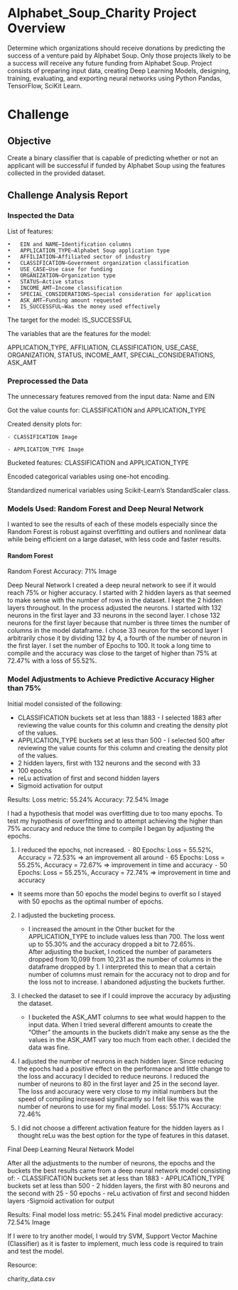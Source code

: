 # Alphabet_Soup_Charity Project Overview

Determine which organizations should receive donations by predicting the success of a venture paid by Alphabet Soup. Only those projects likely to be a success will receive any future funding from Alphabet Soup. Project consists of preparing input data, creating Deep Learning Models, designing, training, evaluating, and exporting neural networks using Python Pandas, TensorFlow, SciKit Learn.


# Challenge

## Objective

Create a binary classifier that is capable of predicting whether or not an applicant will be successful if funded by Alphabet Soup using the features collected in the provided dataset.

## Challenge Analysis Report

### Inspected the Data
List of features:

	•	EIN and NAME—Identification columns
	•	APPLICATION_TYPE—Alphabet Soup application type
	•	AFFILIATION—Affiliated sector of industry
	•	CLASSIFICATION—Government organization classification
	•	USE_CASE—Use case for funding
	•	ORGANIZATION—Organization type
	•	STATUS—Active status
	•	INCOME_AMT—Income classification
	•	SPECIAL_CONSIDERATIONS—Special consideration for application
	•	ASK_AMT—Funding amount requested
	•	IS_SUCCESSFUL—Was the money used effectively

The target for the model: IS_SUCCESSFUL

The variables that are the features for the model: 

APPLICATION_TYPE, AFFILIATION, CLASSIFICATION, USE_CASE, ORGANIZATION, STATUS, INCOME_AMT, SPECIAL_CONSIDERATIONS, ASK_AMT

### Preprocessed the Data

The unnecessary features removed from the input data: Name and EIN

Got the value counts for:  CLASSIFICATION and APPLICATION_TYPE 

Created density plots for:

	- CLASSIFICATION Image
	
	- APPLICATION_TYPE Image
	
Bucketed features: CLASSIFICATION and APPLICATION_TYPE

Encoded categorical variables using one-hot encoding. 

Standardized numerical variables using Scikit-Learn’s StandardScaler class.

### Models Used: Random Forest and Deep Neural Network

I wanted to see the results of each of these models especially since the Random Forest is robust against overfitting and outliers and nonlinear data while being efficient on a large dataset, with less code and faster results.	

#### Random Forest

Random Forest Accuracy: 71% Image

Deep Neural Network
I created a deep neural network to see if it would reach 75% or higher accuracy.
I started with 2 hidden layers as that seemed to make sense with the number of rows in the dataset.  I kept the 2 hidden layers throughout.  In the process adjusted the neurons.
I started with 132 neurons in the first layer and 33 neurons in the second layer.  I chose 132 neurons for the first layer because that number is three times the number of columns in the model dataframe.  I chose 33 neuron for the second layer I arbitrarily chose it by dividing 132 by 4, a fourth of the number of neuron in the first layer.  I set the number of Epochs to 100.  It took a long time to compile and the accuracy was close to the target of higher than 75% at 72.47% with a loss of 55.52%.  
	

### Model Adjustments to Achieve Predictive Accuracy Higher than 75%

Initial model consisted of  the following:

- CLASSIFICATION buckets set at less than 1883 - I selected 1883 after reviewing the value counts for this column and creating the density plot of the values.
- APPLICATION_TYPE buckets set at less than 500 - I selected 500 after reviewing the value counts for this column and creating the density plot of the values.
- 2 hidden layers, first with 132 neurons and the second with 33
- 100 epochs
- reLu activation of first and second hidden layers
- Sigmoid activation for output

Results:
Loss metric: 55.24%	Accuracy: 72.54% 
Image


I had a hypothesis that model was overfitting due to too many epochs. To test my hypothesis of overfitting and to attempt achieving the higher than 75% accuracy and reduce the time to compile I began by adjusting the epochs.
		
1. I reduced the epochs, not increased.
	⁃	80 Epochs: Loss = 55.52%, Accuracy = 72.53%  => an improvement all around
	⁃	65 Epochs: Loss = 55.25%, Accuracy = 72.67%  => improvement in time and accuracy
	⁃	50 Epochs: Loss = 55.25%, Accuracy = 72.74%  => improvement in time and accuracy
  
* It seems more than 50 epochs the model begins to overfit so I stayed with 50 epochs as the optimal number of epochs.

2. I adjusted the bucketing process.
	- I increased the amount in the Other bucket for the APPLICATION_TYPE to include values less than 700.  The loss went up to 55.30% and the accuracy dropped a bit to 72.65%.  
After adjusting the bucket, I noticed the number of parameters dropped from 10,099 from 10,231 as the number of columns in the dataframe dropped by 1.  I interpreted this to mean that a certain number of columns must remain for the accuracy not to drop and for the loss not to increase.  I abandoned adjusting the buckets further.

3. I checked the dataset to see if I could improve the accuracy by adjusting the dataset.
	- I bucketed the ASK_AMT columns to see what would happen to the input data.  When I tried several different amounts to create the “Other” the amounts in the buckets didn’t make any sense as the the values in the ASK_AMT vary too much from each other.  I decided the data was fine.
  
4. I adjusted the number of neurons in each hidden layer.  Since reducing the epochs had a positive effect on the performance and little change to the loss and accuracy I decided to reduce neurons.
	I reduced the number of neurons to 80 in the first layer and 25 in the second layer.
	The loss and accuracy were very close to my initial numbers but the speed of compiling increased significantly so I felt like this was the number of neurons to use for my final model. Loss: 55.17%  Accuracy: 72.46%
		
5. I did not choose a different activation feature for the hidden layers as I thought reLu was the best option for the type of features in this dataset.


Final Deep Learning Neural Network Model

After all the adjustments to the number of neurons, the epochs and the buckets the best results came from a deep neural network model consisting of:
	- CLASSIFICATION buckets set at less than 1883
	- APPLICATION_TYPE buckets set at less than 500
	- 2 hidden layers, the first with 80 neurons and the second with 25
	- 50 epochs
	- reLu activation of first and second hidden layers
	-Sigmoid activation for output

Results:
Final model loss metric: 55.24%	Final model predictive accuracy: 72.54% Image

If I were to try another model, I would try SVM, Support Vector Machine (Classifier) as it is faster to implement, much less code is required to train and test the model.


Resource:

charity_data.csv

